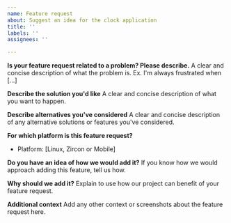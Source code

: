 ```yaml
---
name: Feature request
about: Suggest an idea for the clock application
title: ''
labels: ''
assignees: ''

---
```


**Is your feature request related to a problem? Please describe.**
A clear and concise description of what the problem is. Ex. I'm always frustrated when [...]

**Describe the solution you'd like**
A clear and concise description of what you want to happen.

**Describe alternatives you've considered**
A clear and concise description of any alternative solutions or features you've considered.

**For which platform is this feature request?**
- Platform: [Linux, Zircon or Mobile]

**Do you have an idea of how we would add it?**
If you know how we would approach adding this feature, tell us how.

**Why should we add it?**
Explain to use how our project can benefit of your feature request.

**Additional context**
Add any other context or screenshots about the feature request here.
